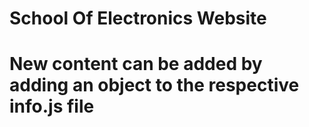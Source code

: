 # School Of Electronics Website
# New content can be added by adding an object to the respective info.js file
